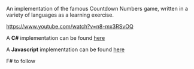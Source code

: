 An implementation of the famous Countdown Numbers game, written in a variety of languages as a learning exercise.

https://www.youtube.com/watch?v=n8-mx3RSvOQ

A **C\#** implementation can be found [here](https://github.com/shiningdragon/Downcount/tree/master/CSharp)

A **Javascript**  implementation can be found [here](https://github.com/shiningdragon/Downcount/tree/master/Javascript)

F# to follow
